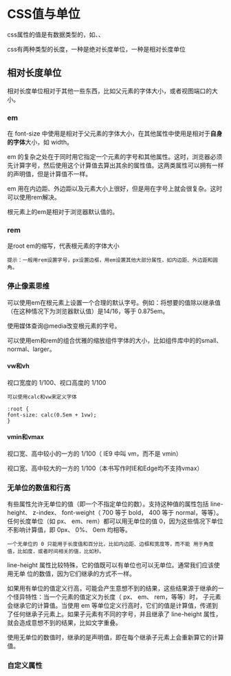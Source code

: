 # CSS值与单位

css属性的值是有数据类型的，如<integer>、<number>、<color>

css有两种类型的长度，一种是绝对长度单位，一种是相对长度单位

## 相对长度单位

相对长度单位相对于其他一些东西，比如父元素的字体大小，或者视图端口的大小。

### em

在 font-size 中使用是相对于父元素的字体大小，在其他属性中使用是相对于**自身的字体**大小，如 width。

em 的复杂之处在于同时用它指定一个元素的字号和其他属性。这时，浏览器必须先计算字号，然后使用这个计算值去算出其余的属性值。这两类属性可以拥有一样的声明值，但是计算值不一样。

em 用在内边距、外边距以及元素大小上很好，但是用在字号上就会很复杂。这时可以使用rem解决。

根元素上的em是相对于浏览器默认值的。

### rem

是root em的缩写，代表根元素的字体大小

`提示：一般用rem设置字号，px设置边框，用em设置其他大部分属性，如内边距、外边距和圆角。`

### 停止像素思维

可以使用em在根元素上设置一个合理的默认字号。例如：将想要的值除以继承值（在这种情况下为浏览器默认值）是14/16，等于 0.875em。

使用媒体查询@media改变根元素的字号。

可以使用em和rem的组合优雅的缩放组件字体的大小，比如组件库中的的small、normal、larger。

#### vw和vh

视口宽度的 1/100、视口高度的 1/100

`可以使用calc和vw来定义字体`

```
:root {
font-size: calc(0.5em + 1vw);
}
```

#### vmin和vmax

视口宽、高中较小的一方的 1/100（ IE9 中叫 vm，而不是 vmin）

视口宽、高中较大的一方的 1/100（本书写作时IE和Edge均不支持vmax） 

### 无单位的数值和行高

有些属性允许无单位的值（即一个不指定单位的数）。支持这种值的属性包括 line-height、
z-index、 font-weight（ 700 等于 bold， 400 等于 normal，等等）。任何长度单位（如 px、 em、rem）都可以用无单位的值 0，因为这些情况下单位不影响计算值，即 0px、 0%、 0em 均相等。

`一个无单位的 0 只能用于长度值和百分比，比如内边距、边框和宽度等，而不能
用于角度值，比如度，或者时间相关的值，比如秒。`

line-height 属性比较特殊，它的值既可以有单位也可以无单位。通常我们应该使用无单
位的数值，因为它们继承的方式不一样。

如果用有单位的值定义行高，可能会产生意想不到的结果，这些结果源于继承的一个怪异特性：当一个元素的值定义为长度（ px、 em、 rem，等等）时，
子元素会继承它的计算值。当使用 em 等单位定义行高时，它们的值是计算值，传递到了任何继承子元素上。如果子元素有不同的字号，并且继承了 line-height 属性，就会造成意想不到的结果，比如文字重叠。

使用无单位的数值时，继承的是声明值，即在每个继承子元素上会重新算它的计算值。

### 自定义属性

